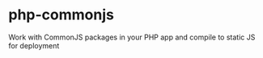 php-commonjs
============

Work with CommonJS packages in your PHP app and compile to static JS for deployment